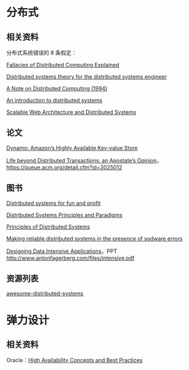 # 分布式

## 相关资料

分布式系统错误的 8 条假定：

 [Fallacies of Distributed Computing Explained](http://www.rgoarchitects.com/Files/fallacies.pdf)

[Distributed systems theory for the distributed systems engineer](https://www.the-paper-trail.org/post/2014-08-09-distributed-systems-theory-for-the-distributed-systems-engineer/)

[A Note on Distributed Computing (1994)](http://citeseerx.ist.psu.edu/viewdoc/summary?doi=10.1.1.41.7628)



[An introduction to distributed systems](https://github.com/aphyr/distsys-class)

[Scalable Web Architecture and Distributed Systems](http://www.aosabook.org/en/distsys.html)







## 论文

[Dynamo: Amazon’s Highly Available Key-value Store](https://www.allthingsdistributed.com/files/amazon-dynamo-sosp2007.pdf) 

[Life beyond Distributed Transactions: an Apostate’s Opinion](http://adrianmarriott.net/logosroot/papers/LifeBeyondTxns.pdf)，https://queue.acm.org/detail.cfm?id=3025012







## 图书

[Distributed systems for fun and profit](http://book.mixu.net/distsys/)

[Distributed Systems Principles and Paradigms](http://barbie.uta.edu/~jli/Resources/MapReduce&Hadoop/Distributed%20Systems%20Principles%20and%20Paradigms.pdf)

[Principles of Distributed Systems](https://disco.ethz.ch/courses/podc_allstars/lecture/podc.pdf)

[Making reliable distributed systems in the presence of sodware errors](http://erlang.org/download/armstrong_thesis_2003.pdf)

[Designing Data Intensive Applications](https://www.amazon.com/Designing-Data-Intensive-Applications-Reliable-Maintainable/dp/1449373321)，PPT http://www.antonfagerberg.com/files/intensive.pdf



## 资源列表

[awesome-distributed-systems](https://github.com/theanalyst/awesome-distributed-systems/blob/master/README.md)



# 弹力设计

## 相关资料

Oracle：[High Availability Concepts and Best Practices](https://docs.oracle.com/cd/A91202_01/901_doc/rac.901/a89867/pshavdtl.htm)



















